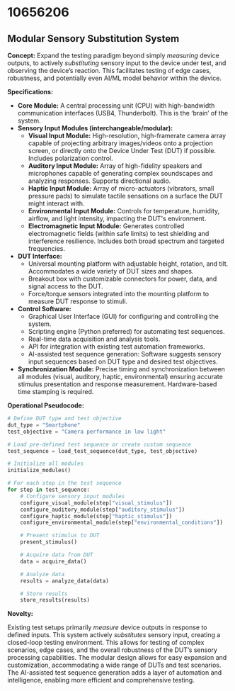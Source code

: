 # 10656206

## Modular Sensory Substitution System

**Concept:** Expand the testing paradigm beyond simply *measuring* device outputs, to actively *substituting* sensory input to the device under test, and observing the device’s reaction. This facilitates testing of edge cases, robustness, and potentially even AI/ML model behavior within the device.

**Specifications:**

*   **Core Module:** A central processing unit (CPU) with high-bandwidth communication interfaces (USB4, Thunderbolt). This is the ‘brain’ of the system.
*   **Sensory Input Modules (interchangeable/modular):**
    *   **Visual Input Module:** High-resolution, high-framerate camera array capable of projecting arbitrary images/videos onto a projection screen, or directly onto the Device Under Test (DUT) if possible. Includes polarization control.
    *   **Auditory Input Module:** Array of high-fidelity speakers and microphones capable of generating complex soundscapes and analyzing responses. Supports directional audio.
    *   **Haptic Input Module:** Array of micro-actuators (vibrators, small pressure pads) to simulate tactile sensations on a surface the DUT might interact with.
    *   **Environmental Input Module:** Controls for temperature, humidity, airflow, and light intensity, impacting the DUT's environment.
    *   **Electromagnetic Input Module:**  Generates controlled electromagnetic fields (within safe limits) to test shielding and interference resilience.  Includes both broad spectrum and targeted frequencies.
*   **DUT Interface:**
    *   Universal mounting platform with adjustable height, rotation, and tilt.  Accommodates a wide variety of DUT sizes and shapes.
    *   Breakout box with customizable connectors for power, data, and signal access to the DUT.
    *   Force/torque sensors integrated into the mounting platform to measure DUT response to stimuli.
*   **Control Software:**
    *   Graphical User Interface (GUI) for configuring and controlling the system.
    *   Scripting engine (Python preferred) for automating test sequences.
    *   Real-time data acquisition and analysis tools.
    *   API for integration with existing test automation frameworks.
    *   AI-assisted test sequence generation: Software suggests sensory input sequences based on DUT type and desired test objectives.
*   **Synchronization Module:** Precise timing and synchronization between all modules (visual, auditory, haptic, environmental) ensuring accurate stimulus presentation and response measurement. Hardware-based time stamping is required.

**Operational Pseudocode:**

```python
# Define DUT type and test objective
dut_type = "Smartphone"
test_objective = "Camera performance in low light"

# Load pre-defined test sequence or create custom sequence
test_sequence = load_test_sequence(dut_type, test_objective)

# Initialize all modules
initialize_modules()

# For each step in the test sequence
for step in test_sequence:
    # Configure sensory input modules
    configure_visual_module(step["visual_stimulus"])
    configure_auditory_module(step["auditory_stimulus"])
    configure_haptic_module(step["haptic_stimulus"])
    configure_environmental_module(step["environmental_conditions"])

    # Present stimulus to DUT
    present_stimulus()

    # Acquire data from DUT
    data = acquire_data()

    # Analyze data
    results = analyze_data(data)

    # Store results
    store_results(results)
```

**Novelty:**

Existing test setups primarily *measure* device outputs in response to defined inputs. This system actively *substitutes* sensory input, creating a closed-loop testing environment.  This allows for testing of complex scenarios, edge cases, and the overall robustness of the DUT’s sensory processing capabilities.  The modular design allows for easy expansion and customization, accommodating a wide range of DUTs and test scenarios.  The AI-assisted test sequence generation adds a layer of automation and intelligence, enabling more efficient and comprehensive testing.